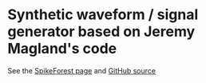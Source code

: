 # Synthetic waveform / signal generator based on Jeremy Magland's code
See the [SpikeForest page](https://spikeforest.flatironinstitute.org/studyset/SYNTH_MAGLAND) and [GitHub source](https://github.com/magland/spikeforest/blob/master/gen_synth_datasets/8trode)